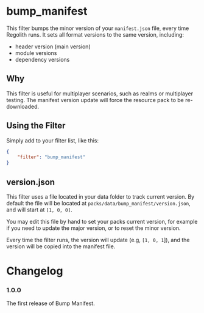 # bump_manifest

This filter bumps the minor version of your `manifest.json` file, every time Regolith runs. It sets all format versions to the same version, including:
 - header version (main version)
 - module versions
 - dependency versions

## Why

This filter is useful for multiplayer scenarios, such as realms or multiplayer testing. The manifest version update will force the resource pack to be re-downloaded.

## Using the Filter

Simply add to your filter list, like this:

```json
{
    "filter": "bump_manifest"
}
```

## version.json

This filter uses a file located in your data folder to track current version. By default the file will be located at `packs/data/bump_manifest/version.json`, and will start at `[1, 0, 0]`.

You may edit this file by hand to set your packs current version, for example if you need to update the major version, or to reset the minor version.

Every time the filter runs, the version will update (e.g, `[1, 0, 1`]), and the version will be copied into the manifest file.

# Changelog

### 1.0.0 

The first release of Bump Manifest.
